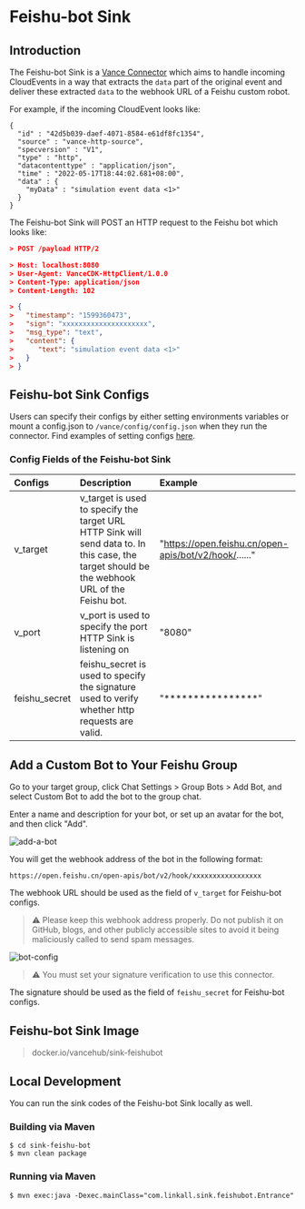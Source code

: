 # Feishu-bot Sink 

## Introduction

The Feishu-bot Sink is a [Vance Connector][vc] which aims to handle incoming CloudEvents in a way that extracts the `data` part of the
original event and deliver these extracted `data` to the webhook URL of a Feishu custom robot.

For example, if the incoming CloudEvent looks like:

```http
{
  "id" : "42d5b039-daef-4071-8584-e61df8fc1354",
  "source" : "vance-http-source",
  "specversion" : "V1",
  "type" : "http",
  "datacontenttype" : "application/json",
  "time" : "2022-05-17T18:44:02.681+08:00",
  "data" : {
    "myData" : "simulation event data <1>"
  }
}
```

The Feishu-bot Sink will POST an HTTP request to the Feishu bot which looks like:

``` json
> POST /payload HTTP/2

> Host: localhost:8080
> User-Agent: VanceCDK-HttpClient/1.0.0
> Content-Type: application/json
> Content-Length: 102

> {
>   "timestamp": "1599360473",
>   "sign": "xxxxxxxxxxxxxxxxxxxxx",
>   "msg_type": "text",
>   "content": {
>      "text": "simulation event data <1>"
>   }
> }
```

## Feishu-bot Sink Configs

Users can specify their configs by either setting environments variables or mount a config.json to
`/vance/config/config.json` when they run the connector. Find examples of setting configs [here][config].

### Config Fields of the Feishu-bot Sink

| Configs   | Description                                                            | Example                 |
|:----------|:-----------------------------------------------------------------------|:------------------------|
| v_target  | v_target is used to specify the target URL HTTP Sink will send data to. In this case, the target should be the webhook URL of the Feishu bot.| "https://open.feishu.cn/open-apis/bot/v2/hook/......" |
| v_port    | v_port is used to specify the port HTTP Sink is listening on           | "8080"                  |
| feishu_secret  | feishu_secret is used to specify the signature used to verify whether http requests are valid.         | "****************"                  |

## Add a Custom Bot to Your Feishu Group

Go to your target group, click Chat Settings > Group Bots > Add Bot, and select Custom Bot to add the bot to the group chat.

Enter a name and description for your bot, or set up an avatar for the bot, and then click "Add".

![add-a-bot](https://github.com/linkall-labs/vance-docs/raw/main/resources/connectors/sink-feishu-bot/add-a-bot.gif)

You will get the webhook address of the bot in the following format:

```
https://open.feishu.cn/open-apis/bot/v2/hook/xxxxxxxxxxxxxxxxx
```

The webhook URL should be used as the field of `v_target` for Feishu-bot configs.

> ⚠️ Please keep this webhook address properly. Do not publish it on GitHub, blogs, and other publicly accessible sites to avoid it being maliciously called to send spam messages.

![bot-config](https://github.com/linkall-labs/vance-docs/raw/main/resources/connectors/sink-feishu-bot/feishu-config.png)

>  ⚠️ You must set your signature verification to use this connector.

The signature should be used as the field of `feishu_secret` for Feishu-bot configs.

## Feishu-bot Sink Image

> docker.io/vancehub/sink-feishubot

## Local Development

You can run the sink codes of the Feishu-bot Sink locally as well.

### Building via Maven

```shell
$ cd sink-feishu-bot
$ mvn clean package
```

### Running via Maven

```shell
$ mvn exec:java -Dexec.mainClass="com.linkall.sink.feishubot.Entrance"
```

[vc]: https://github.com/linkall-labs/vance-docs/blob/main/docs/concept.md
[config]: https://github.com/linkall-labs/vance-docs/blob/main/docs/connector.md